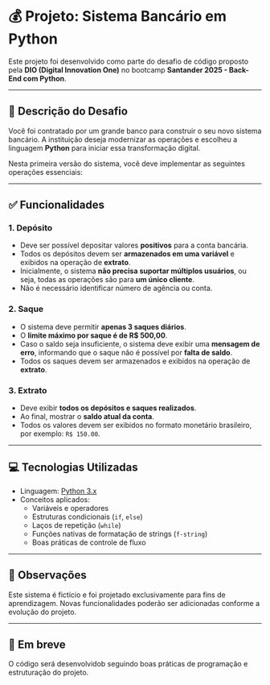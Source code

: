
# 💰 Projeto: Sistema Bancário em Python

Este projeto foi desenvolvido como parte do desafio de código proposto pela **DIO (Digital Innovation One)** no bootcamp **Santander 2025 - Back-End com Python**.

---

## 🏦 Descrição do Desafio

Você foi contratado por um grande banco para construir o seu novo sistema bancário. A instituição deseja modernizar as operações e escolheu a linguagem **Python** para iniciar essa transformação digital.

Nesta primeira versão do sistema, você deve implementar as seguintes operações essenciais:

---

## ✅ Funcionalidades

### 1. Depósito

- Deve ser possível depositar valores **positivos** para a conta bancária.
- Todos os depósitos devem ser **armazenados em uma variável** e exibidos na operação de **extrato**.
- Inicialmente, o sistema **não precisa suportar múltiplos usuários**, ou seja, todas as operações são para **um único cliente**.
- Não é necessário identificar número de agência ou conta.

### 2. Saque

- O sistema deve permitir **apenas 3 saques diários**.
- O **limite máximo por saque é de R$ 500,00**.
- Caso o saldo seja insuficiente, o sistema deve exibir uma **mensagem de erro**, informando que o saque não é possível por **falta de saldo**.
- Todos os saques devem ser armazenados e exibidos na operação de **extrato**.

### 3. Extrato

- Deve exibir **todos os depósitos e saques realizados**.
- Ao final, mostrar o **saldo atual da conta**.
- Todos os valores devem ser exibidos no formato monetário brasileiro, por exemplo: `R$ 150.00`.

---

## 💻 Tecnologias Utilizadas

- Linguagem: [Python 3.x](https://www.python.org/)
- Conceitos aplicados:
  - Variáveis e operadores
  - Estruturas condicionais (`if`, `else`)
  - Laços de repetição (`while`)
  - Funções nativas de formatação de strings (`f-string`)
  - Boas práticas de controle de fluxo

---

## 📌 Observações

Este sistema é fictício e foi projetado exclusivamente para fins de aprendizagem. Novas funcionalidades poderão ser adicionadas conforme a evolução do projeto.

---

## 🚀 Em breve

O código será desenvolvidob seguindo boas práticas de programação e estruturação do projeto.
